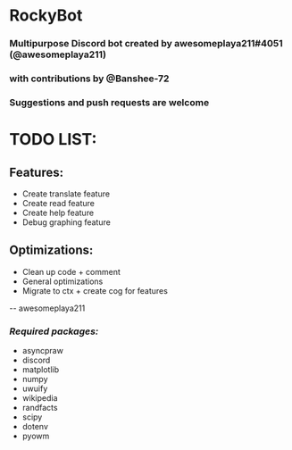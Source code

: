 # RockyBot
### __Multipurpose Discord bot created by awesomeplaya211#4051 (@awesomeplaya211)__
### __with contributions by @Banshee-72__

### __Suggestions and push requests are welcome__

# TODO LIST:
## Features:
* Create translate feature
* Create read feature
* Create help feature
* Debug graphing feature
## Optimizations:
* Clean up code + comment
* General optimizations
* Migrate to ctx + create cog for features

-- awesomeplaya211

### _Required packages:_
* asyncpraw
* discord
* matplotlib
* numpy
* uwuify
* wikipedia
* randfacts
* scipy
* dotenv
* pyowm
